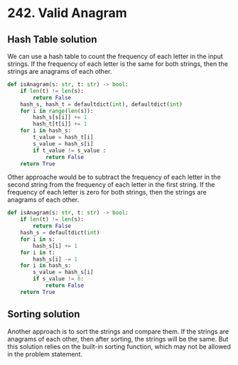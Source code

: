# 242. Valid Anagram

## Hash Table solution

We can use a hash table to count the frequency of each letter in the input strings. If the frequency of each letter is the same for both strings, then the strings are anagrams of each other.

```python
def isAnagram(s: str, t: str) -> bool:
    if len(t) != len(s):
        return False
    hash_s, hash_t = defaultdict(int), defaultdict(int)
    for i in range(len(s)):
        hash_s[s[i]] += 1
        hash_t[t[i]] += 1
    for i in hash_s:
        t_value = hash_t[i]
        s_value = hash_s[i]
        if t_value != s_value :
            return False
    return True
```

Other approache would be to subtract the frequency of each letter in the second string from the frequency of each letter in the first string. If the frequency of each letter is zero for both strings, then the strings are anagrams of each other.

```python
def isAnagram(s: str, t: str) -> bool:
    if len(t) != len(s):
        return False
    hash_s = defaultdict(int)
    for i in s:
        hash_s[i] += 1
    for i in t:
        hash_s[i] -= 1
    for i in hash_s:
        s_value = hash_s[i]
        if s_value != 0:
            return False
    return True
```

## Sorting solution

Another approach is to sort the strings and compare them. If the strings are anagrams of each other, then after sorting, the strings will be the same.
But this solution relies on the built-in sorting function, which may not be allowed in the problem statement.